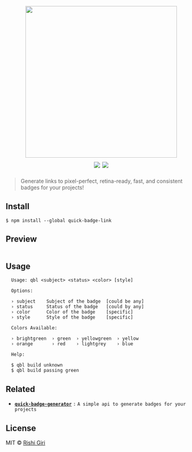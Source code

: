 <h1 align="center">
<br>
<img width="400px" src="https://img.shields.io/badge/quick-badge-green.svg">
<br>
<a href="https://travis-ci.org/CodeDotJS/quick-badge-link"><img src="https://travis-ci.org/CodeDotJS/quick-badge-link.svg?branch=master"></a>  <img src="https://img.shields.io/badge/code_style-XO-5ed9c7.svg">
<br>
</h1>

> Generate links to pixel-perfect, retina-ready, fast, and consistent badges for your projects!

## Install

```
$ npm install --global quick-badge-link
```

## Preview

<p align="center"><img src=""></p>

## Usage

```
  Usage: qbl <subject> <status> <color> [style]

  Options:

  › subject    Subject of the badge  [could be any]
  › status     Status of the badge   [could by any]
  › color      Color of the badge    [specific]
  › style      Style of the badge    [specific]

  Colors Available:

  › brightgreen  › green  › yellowgreen  › yellow
  › orange       › red    › lightgrey    › blue

  Help:

  $ qbl build unknown
  $ qbl build passing green
```

## Related

- __[`quick-badge-generator`](https://github.com/CodeDotJS/quick-badge-generator)__ `:` `A simple api to generate badges for your projects`

## License

MIT &copy; [Rishi Giri](http://rishigiri.ml)

